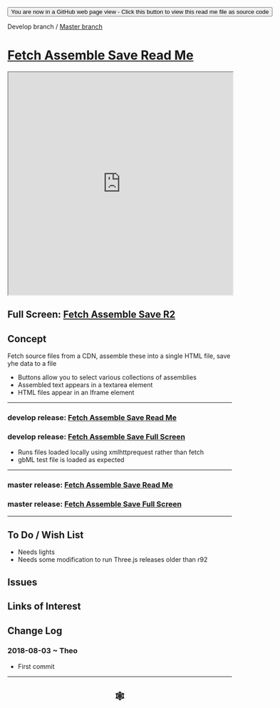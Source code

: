 
<span style=display:none; >[You are now in a GitHub source code view - click this link to view Read Me file as a web page]( https://rawgit.com/ladybug-tools/spider-gbxml-tools/develop/#fetch-assemble-save/README.md "View file as a web page." ) </span>

<div><input type=button class = 'btn btn-secondary btn-sm' onclick="window.location.href='https://github.com/ladybug-tools/spider-gbxml-tools/blob/develop/fetch-assemble-save/README.md'";
value='You are now in a GitHub web page view - Click this button to view this read me file as source code' ></div>

Develop branch / [Master branch]( https://www.ladybug.tools/spider-gbxml-tools/ )

# [Fetch Assemble Save Read Me]( #fetch-assemble-save/README.md )


<iframe src=https://rawgit.com/ladybug-tools/spider-gbxml-tools/develop/fetch-assemble-save/r2/fetch-assemble-save.html width=100% height=500px >Iframes are not viewable in GitHub source code views</iframe>

## Full Screen: [Fetch Assemble Save R2]( https://rawgit.com/ladybug-tools/spider-gbxml-tools/develop/fetch-assemble-save/r2/fetch-assemble-save.html )



## Concept

Fetch source files from a CDN, assemble these into a single HTML file, save yhe data to a file

* Buttons allow you to select various collections of assemblies
* Assembled text appears in a textarea element
* HTML files appear in an Iframe element

***

### develop release: [Fetch Assemble Save Read Me]( https://rawgit.com/ladybug-tools/spider-gbxml-tools/develop/fetch-assemble-save/README.md )

### develop release: [Fetch Assemble Save Full Screen ]( https://rawgit.com/ladybug-tools/spider-gbxml-tools/develop/fetch-assemble-save/r2/fetch-assemble-save.html )

* Runs files loaded locally using xmlhttprequest rather than fetch
* gbML test file is loaded as expected


***

### master release: [Fetch Assemble Save Read Me]( https://github.com/ladybug-tools/spider-gbxml-tools/blob/master/fetch-assemble-save/README.md )

### master release: [Fetch Assemble Save Full Screen]( https://www.ladybug.tools/spider-gbxml-tools/fetch-assemble-save/r1/fetch-assemble-save.html )

***

## To Do / Wish List

* Needs lights
* Needs some modification to run Three.js releases older than r92


## Issues



## Links of Interest



## Change Log

### 2018-08-03 ~ Theo

* First commit


***

## <center title="hello!" ><a href=javascript:window.scrollTo(0,0); style=text-decoration:none; > &#x1f578; </a></center>



